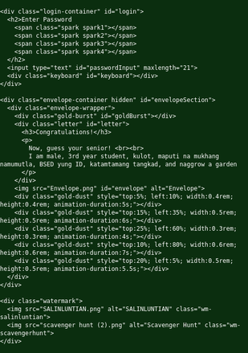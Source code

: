 <!DOCTYPE html>
<html lang="en">
<head>
<meta charset="UTF-8">
<meta name="viewport" content="width=device-width, initial-scale=1.0">
<title>SALINLUNTIAN: SCAVENGER HUNT</title>
<style>
  body, html {
    margin: 0;
    padding: 0;
    height: 100%;
    overflow: hidden;
    font-family: 'Georgia', serif;
    background: #0b2e0f;
    color: white;
  }

  canvas {
    position: fixed;
    top: 0;
    left: 0;
    z-index: 0;
    width: 100vw;
    height: 100vh;
    background: #123 url("GreenBG.png") no-repeat center center/cover;
    filter: brightness(0.8);
  }

  .watermark {
    position: fixed;
    bottom: 1vh;
    right: 1vw;
    display: flex;
    align-items: center;
    gap: 0.1rem;
    z-index: 3;
    pointer-events: none;
  }

  .watermark img {
    opacity: 0.4;
    display: block;
    height: auto;
  }

  .wm-salinluntian { max-height: 4rem; }
  .wm-scavengerhunt { max-height: 1rem; }

  /* Horizontal scroll container */
  .scroll-container {
    width: 100vw;
    height: 100vh;
    overflow-x: auto;
    overflow-y: hidden;
    -webkit-overflow-scrolling: touch;
    scroll-snap-type: x mandatory;
    display: flex;
    justify-content: center;
    align-items: center;
  }

  .scroll-content {
    display: flex;
    flex-direction: row;
    min-width: 100vw;
    height: 100%;
    justify-content: center;
    align-items: center;
    position: relative;
  }

  /* Login container */
  .login-container {
    position: relative;
    z-index: 2;
    text-align: center;
    background: none;
    padding: 0;
    border: none;
    box-shadow: none;
    max-width: 90vw;
    width: 350px;
    scroll-snap-align: center;
  }

  @import url('https://fonts.googleapis.com/css2?family=Baloo+2:wght@700&display=swap');

.login-container h2 {
    margin-bottom: 2vh;
    font-size: 2.8rem; /* same as desktop */
    font-family: 'Baloo 2', cursive;
    text-transform: uppercase;
    letter-spacing: 0.06em;
    color: white;
    text-shadow: 
      0 2px 2px rgba(0,0,0,0.6),
      0 0 8px #00ffcc,
      0 0 16px #00cc88,
      0 0 28px #009966;
    position: relative;
    display: inline-block;
    animation: shinePulse 3s infinite;
    text-align: center; /* ensures text is centered */
}

/* Remove any @media rules that shrink the font on mobile */
  @keyframes shinePulse {
    0% { text-shadow:0 2px 2px rgba(0,0,0,0.6),0 0 10px #00ffcc,0 0 20px #00cc88,0 0 35px #009966; color: #fff; }
    50% { text-shadow:0 2px 2px rgba(0,0,0,0.6),0 0 5px #00cc88,0 0 10px #009966,0 0 18px #007744; color: #f2f2f2; }
    100% { text-shadow:0 2px 2px rgba(0,0,0,0.6),0 0 10px #00ffcc,0 0 20px #00cc88,0 0 35px #009966; color: #fff; }
  }

  .login-container input {
    display: block;
    margin: 0 auto 2vh auto;
    padding: 0.8rem;
    font-size: 1.1rem;
    border-radius: 0.8rem;
    border: 1px solid #ccc;
    text-align: center;
    width: 90%;
    max-width: 220px;
    box-sizing: border-box;
    font-family: 'Courier New', monospace;
    font-style: italic;
  }

  /* Keyboard styling same as original (buttons, hover, active) */
  .keyboard {
    margin-top: 1vh;
    display: flex;
    flex-direction: column;
    align-items: center;
    gap: 0.6vh;
    width: 100%;
    background: none;
    box-shadow: none;
    border: none;
  }

  .keyboard div { display: flex; justify-content: center; gap: 0.5vw; width: 100%; }

  .keyboard button {
    padding: 0.8rem 1rem;
    border: none;
    border-radius: 0.8rem;
    font-size: 1rem;
    cursor: pointer;
    color: #fff;
    font-weight: bold;
    font-family: 'Georgia', serif;
    background: url("https://www.transparenttextures.com/patterns/wood-pattern.png"), 
                linear-gradient(145deg, #5c3d1e, #3e2a15);
    background-blend-mode: overlay;
    background-size: cover;
    box-shadow: 0 0.3rem 0.4rem rgba(0,0,0,0.6),
                inset -0.2rem -0.2rem 0.4rem rgba(0,0,0,0.4),
                inset 0.2rem 0.2rem 0.4rem rgba(255,255,255,0.1);
    transition: all 0.2s ease;
  }

  .keyboard button:hover {
    background: url("https://www.transparenttextures.com/patterns/wood-pattern.png"), 
                linear-gradient(145deg, #4b6d35, #2f4d25);
    background-size: cover;
    color: #dfffdf;
    box-shadow: 0 0 1rem #4caf50, inset 0 0 0.5rem rgba(0,0,0,0.7);
    transform: translateY(-0.2rem) scale(1.05);
  }

  .keyboard button:active { transform: translateY(0.2rem) scale(0.95); box-shadow: inset 0 0 0.8rem rgba(0,0,0,0.8); }

  .hidden { display: none; }

  /* Envelope container */
  .envelope-container {
    position: relative;
    text-align: center;
    z-index: 2;
    max-width: 90vw;
    width: 400px;
    scroll-snap-align: center;
  }

  .envelope-wrapper {
    position: relative;
    display: inline-block;
    animation: shake 3s infinite;
    width: 100%;
  }

  .envelope-wrapper::before {
    content: "";
    position: absolute;
    top: -5%; left: -5%; right: -5%; bottom: -5%;
    background: radial-gradient(circle, rgba(255,223,128,0.8) 0%, transparent 70%);
    animation: shimmer 2s infinite alternate;
    filter: blur(2vw);
    z-index: -1;
    border-radius: 50%;
  }

  .envelope-wrapper img {
    width: 100%;
    max-width: 300px;
    height: auto;
    cursor: pointer;
    animation: envelopeGlow 3s infinite alternate;
  }

  /* Letter styling */
  .letter {
    display: none;
    position: absolute;
    top: -16vh;
    left: 50%;
    transform: translateX(-50%) translateY(0);
    width: 90%;
    max-width: 360px;
    min-width: 200px;
    padding: 4% 5%;
    background: url("paperletter.png") no-repeat center center;
    background-size: 110% 110%;
    font-family: 'Georgia', serif;
    color: #2e2a23;
    font-size: 1rem;
    line-height: 1.5;
    opacity: 0;
    transition: all 1s ease;
    z-index: 5;
    box-sizing: border-box;
  }

  .letter h3 { margin-bottom: 1vh; font-size: 1.5rem; text-align: center; color: #2b1f0e; }
  .letter p { margin: 0.5vh 0; font-size: 1rem; text-align: justify; }

  .letter::before {
    content: "";
    position: absolute;
    top: 5%; left: 5%;
    width: 90%; height: 90%;
    background: url("https://www.transparenttextures.com/patterns/paper-fibers.png");
    opacity: 0.2;
    pointer-events: none;
    background-size: cover;
  }

  .letter.show {
    display: block;
    opacity: 1;
    transform: translateX(-50%) translateY(-5vh);
  }

  @media (max-width: 480px) { .login-container h2 { font-size: 1.2rem; } }
</style>
</head>
<body>
<canvas id="sparks"></canvas>

<div class="scroll-container">
  <div class="scroll-content">

    <div class="login-container" id="login">
      <h2>Enter Password
        <span class="spark spark1"></span>
        <span class="spark spark2"></span>
        <span class="spark spark3"></span>
        <span class="spark spark4"></span>
      </h2>
      <input type="text" id="passwordInput" maxlength="21">
      <div class="keyboard" id="keyboard"></div>
    </div>

    <div class="envelope-container hidden" id="envelopeSection">
      <div class="envelope-wrapper">
        <div class="gold-burst" id="goldBurst"></div>
        <div class="letter" id="letter">
          <h3>Congratulations!</h3>
          <p>
            Now, guess your senior! <br><br>
            I am male, 3rd year student, kulot, maputi na mukhang namumutla, BSED yung ID, katamtamang tangkad, and naggrow a garden
          </p>
        </div>
        <img src="Envelope.png" id="envelope" alt="Envelope">
        <div class="gold-dust" style="top:5%; left:10%; width:0.4rem; height:0.4rem; animation-duration:5s;"></div>
        <div class="gold-dust" style="top:15%; left:35%; width:0.5rem; height:0.5rem; animation-duration:6s;"></div>
        <div class="gold-dust" style="top:25%; left:60%; width:0.3rem; height:0.3rem; animation-duration:4s;"></div>
        <div class="gold-dust" style="top:10%; left:80%; width:0.6rem; height:0.6rem; animation-duration:7s;"></div>
        <div class="gold-dust" style="top:20%; left:5%; width:0.5rem; height:0.5rem; animation-duration:5.5s;"></div>
      </div>
    </div>

    <div class="watermark">
      <img src="SALINLUNTIAN.png" alt="SALINLUNTIAN" class="wm-salinluntian">
      <img src="scavenger hunt (2).png" alt="Scavenger Hunt" class="wm-scavengerhunt">
    </div>

  </div>
</div>

<script>
const correctPassword = "Hydrilla verticillata";
const keyboard = document.getElementById("keyboard");
const passwordInput = document.getElementById("passwordInput");
let isUppercase = true;

const keyLayout = ["QWERTYUIOP","ASDFGHJKL","ZXCVBNM"];

function renderKeyboard() {
  keyboard.innerHTML = "";
  keyLayout.forEach(row => {
    const rowDiv = document.createElement("div");
    rowDiv.style.display = "flex";
    rowDiv.style.justifyContent = "center";
    row.split("").forEach(letter => {
      const btn = document.createElement("button");
      btn.textContent = isUppercase ? letter.toUpperCase() : letter.toLowerCase();
      btn.onclick = () => passwordInput.value += isUppercase ? letter.toUpperCase() : letter.toLowerCase();
      rowDiv.appendChild(btn);
    });
    keyboard.appendChild(rowDiv);
  });

  const controlRow = document.createElement("div");
  controlRow.style.display = "flex";
  controlRow.style.justifyContent = "center";
  controlRow.style.gap = "0.5vw";

  const shift = document.createElement("button");
  shift.textContent = "⇧";
  shift.onclick = () => { isUppercase = !isUppercase; renderKeyboard(); };
  controlRow.appendChild(shift);

  const del = document.createElement("button");
  del.textContent = "⌫";
  del.onclick = () => passwordInput.value = passwordInput.value.slice(0, -1);
  controlRow.appendChild(del);

  const space = document.createElement("button");
  space.textContent = "Space";
  space.onclick = () => passwordInput.value += " ";
  space.style.flex = "2";
  controlRow.appendChild(space);

  const enter = document.createElement("button");
  enter.textContent = "Enter";
  enter.onclick = checkPassword;
  controlRow.appendChild(enter);

  keyboard.appendChild(controlRow);
}

renderKeyboard();
passwordInput.addEventListener("keyup", (e) => { if (e.key === "Enter") checkPassword(); });

function checkPassword() {
  if (passwordInput.value.trim().toUpperCase() === correctPassword.toUpperCase()) {
    flashSparks("green"); speedBoost();
    document.getElementById("login").classList.add("hidden");
    document.getElementById("envelopeSection").classList.remove("hidden");
  } else {
    flashSparks("red"); speedBoost();
    passwordInput.classList.add("error");
    setTimeout(() => passwordInput.classList.remove("error"), 400);
    passwordInput.value = "";
  }
}

const envelope = document.getElementById("envelope");
const goldBurst = document.getElementById("goldBurst");
const letter = document.getElementById("letter");
let isOpened = false;

envelope.addEventListener("click", () => {
  if (isOpened) return;
  envelope.src = "openenve.png";
  goldBurst.classList.remove("active"); 
  void goldBurst.offsetWidth; 
  goldBurst.classList.add("active");
  letter.classList.add("show");
  flashSparks("green"); speedBoost();
  isOpened = true;
});

const canvas = document.getElementById("sparks");
const ctx = canvas.getContext("2d");
canvas.width = window.innerWidth;
canvas.height = window.innerHeight;
let sparks = [];
const numSparks = 100;
for (let i = 0; i < numSparks; i++) {
  sparks.push({ x: Math.random() * canvas.width, y: Math.random() * canvas.height, radius: Math.random() * 2 + 1, dx: (Math.random() - 0.5) * 0.6, dy: (Math.random() - 0.5) * 0.6, color: "yellow"});
}
function drawSparks() {
  ctx.clearRect(0, 0, canvas.width, canvas.height);
  sparks.forEach(s => {
    ctx.beginPath(); ctx.arc(s.x, s.y, s.radius, 0, Math.PI * 2); ctx.fillStyle = s.color; ctx.shadowColor = s.color; ctx.shadowBlur = 15; ctx.fill();
    s.x += s.dx; s.y += s.dy;
    if (s.x < 0 || s.x > canvas.width) s.dx *= -1;
    if (s.y < 0 || s.y > canvas.height) s.dy *= -1;
  });
  requestAnimationFrame(drawSparks);
}
drawSparks();
function flashSparks(color) { sparks.forEach(s => s.color = color); setTimeout(() => { sparks.forEach(s => s.color = "yellow"); }, 600); }
function speedBoost() { sparks.forEach(s => { s.dx *= 3; s.dy *= 3; }); setTimeout(() => { sparks.forEach(s => { s.dx /= 3; s.dy /= 3; }); }, 800); }
window.onresize = () => { canvas.width = window.innerWidth; canvas.height = window.innerHeight; };
</script>
</body>
</html>
